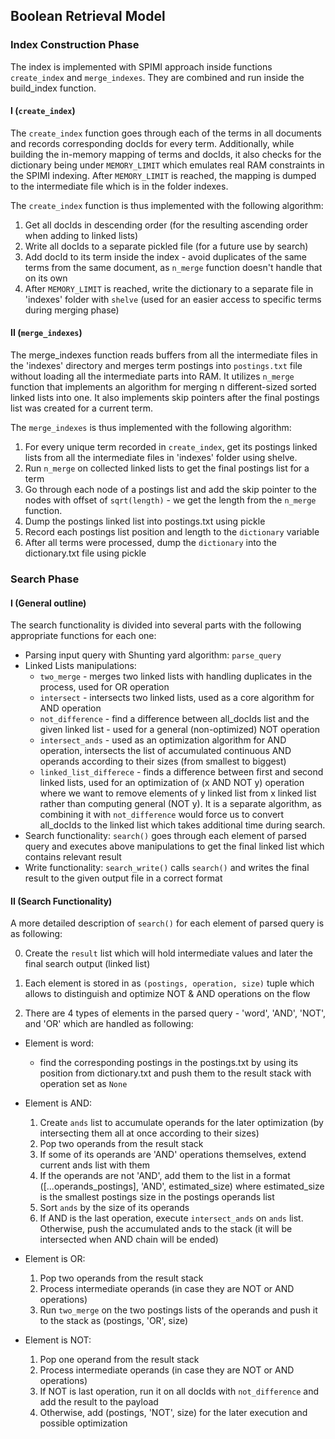 ## Boolean Retrieval Model

### Index Construction Phase

The index is implemented with SPIMI approach inside functions `create_index` and `merge_indexes`.
They are combined and run inside the build_index function.

#### I (`create_index`)

The `create_index` function goes through each of the terms in all documents and records corresponding docIds for every term.
Additionally, while building the in-memory mapping of terms and docIds, it also checks for
the dictionary being under `MEMORY_LIMIT` which emulates real RAM constraints in the SPIMI indexing. After `MEMORY_LIMIT`
is reached, the mapping is dumped to the intermediate file which is in the folder indexes.

The `create_index` function is thus implemented with the following algorithm:

1. Get all docIds in descending order (for the resulting ascending order when adding to linked lists)
2. Write all docIds to a separate pickled file (for a future use by search)
3. Add docId to its term inside the index - avoid duplicates of the same terms from the same document, as `n_merge` function doesn't handle that on its own
4. After `MEMORY_LIMIT` is reached, write the dictionary to a separate file in 'indexes' folder with `shelve` (used for an easier access to specific terms during merging phase)

#### II (`merge_indexes`)

The merge_indexes function reads buffers from all the intermediate files in the 'indexes' directory and merges term
postings into `postings.txt` file without loading all the intermediate parts into RAM. It utilizes `n_merge` function that
implements an algorithm for merging n different-sized sorted linked lists into one. It also implements skip pointers
after the final postings list was created for a current term.

The `merge_indexes` is thus implemented with the following algorithm:

1. For every unique term recorded in `create_index`, get its postings linked lists from all the intermediate files
   in 'indexes' folder using shelve.
2. Run `n_merge` on collected linked lists to get the final postings list for a term
3. Go through each node of a postings list and add the skip pointer to the nodes with offset of `sqrt(length)` -
   we get the length from the `n_merge` function.
4. Dump the postings linked list into postings.txt using pickle
5. Record each postings list position and length to the `dictionary` variable
6. After all terms were processed, dump the `dictionary` into the dictionary.txt file using pickle

### Search Phase

#### I (General outline)

The search functionality is divided into several parts with the following appropriate functions for each one:

- Parsing input query with Shunting yard algorithm: `parse_query`
- Linked Lists manipulations:
  - `two_merge` - merges two linked lists with handling duplicates in the process, used for OR operation
  - `intersect` - intersects two linked lists, used as a core algorithm for AND operation
  - `not_difference` - find a difference between all_docIds list and the given linked list - used for a general
    (non-optimized) NOT operation
  - `intersect_ands` - used as an optimization algorithm for AND operation, intersects the list of accumulated
    continuous AND operands according to their sizes (from smallest to biggest)
  - `linked_list_differece` - finds a difference between first and second linked lists, used for an optimization
    of (x AND NOT y) operation where we want to remove elements of y linked list
    from x linked list rather than computing general (NOT y). It is a separate algorithm, as combining it with
    `not_difference` would force us to convert all_docIds to the linked list which takes additional time during search.
- Search functionality: `search()` goes through each element of parsed query and executes above manipulations
  to get the final linked list which contains relevant result
- Write functionality: `search_write()` calls `search()` and writes the final result
  to the given output file in a correct format

#### II (Search Functionality)

A more detailed description of `search()` for each element of parsed query is as following:

0. Create the `result` list which will hold intermediate values and later the final search output (linked list)

1. Each element is stored in as `(postings, operation, size)` tuple which allows
   to distinguish and optimize NOT & AND operations on the flow
2. There are 4 types of elements in the parsed query - 'word', 'AND', 'NOT', and 'OR' which are handled as following:

- Element is word:

  - find the corresponding postings in the postings.txt by using its position from dictionary.txt and push them to the result stack with operation set as `None`

- Element is AND:

   1. Create `ands` list to accumulate operands for the later optimization (by intersecting them all
      at once according to their sizes)
   2. Pop two operands from the result stack
   3. If some of its operands are 'AND' operations themselves, extend current ands list with them
   4. If the operands are not 'AND', add them to the list in a format
      ([...operands_postings], 'AND', estimated_size) where estimated_size is the smallest
      postings size in the postings operands list
   5. Sort `ands` by the size of its operands
   6. If AND is the last operation, execute `intersect_ands` on `ands` list. Otherwise, push
      the accumulated ands to the stack (it will be intersected when AND chain will be ended)

- Element is OR:

  1.  Pop two operands from the result stack
  2.  Process intermediate operands (in case they are NOT or AND operations)
  3.  Run `two_merge` on the two postings lists of the operands and push it to the stack
      as (postings, 'OR', size)

- Element is NOT:

  1.  Pop one operand from the result stack
  2.  Process intermediate operands (in case they are NOT or AND operations)
  3.  If NOT is last operation, run it on all docIds with `not_difference` and add the result to the
      payload
  4.  Otherwise, add (postings, 'NOT', size) for the later execution and possible optimization
